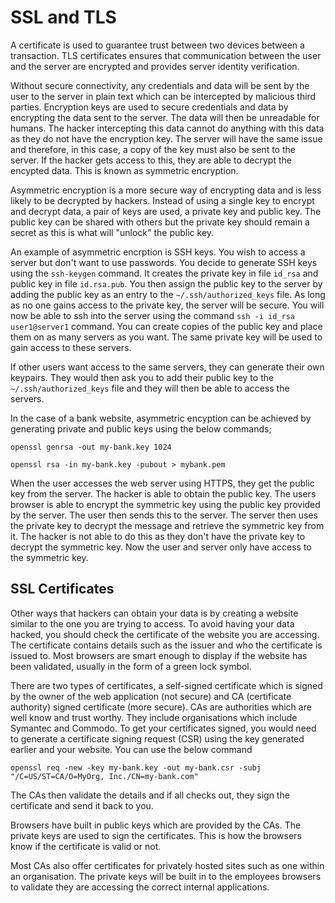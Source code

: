 # SSL and TLS
A certificate is used to guarantee trust between two devices between a transaction. TLS certificates ensures that communication between the user and the server are encrypted and provides server identity verification. 

Without secure connectivity, any credentials and data will be sent by the user to the server in plain text which can be intercepted by malicious third parties. Encryption keys are used to secure credentials and data by encrypting the data sent to the server. The data will then be unreadable for humans. The hacker intercepting this data cannot do anything with this data as they do not have the encryption key. The server will have the same issue and therefore, in this case, a copy of the key must also be sent to the server. If the hacker gets access to this, they are able to decrypt the encypted data. This is known as symmetric encryption. 

Asymmetric encryption is a more secure way of encrypting data and is less likely to be decrypted by hackers. Instead of using a single key to encrypt and decrypt data, a pair of keys are used, a private key and public key. The public key can be shared with others but the private key should remain a secret as this is what will "unlock" the public key. 

An example of asymmetric encrption is SSH keys. You wish to access a server but don't want to use passwords. You decide to generate SSH keys using the `ssh-keygen` command. It creates the private key in file `id_rsa` and public key in file `id.rsa.pub`. You then assign the public key to the server by adding the public key as an entry to the `~/.ssh/authorized_keys` file. As long as no one gains access to the private key, the server will be secure. You will now be able to ssh into the server using the command `ssh -i id_rsa user1@server1` command. You can create copies of the public key and place them on as many servers as you want. The same private key will be used to gain access to these servers.

If other users want access to the same servers, they can generate their own keypairs. They would then ask you to add their public key to the `~/.ssh/authorized_keys` file and they will then be able to access the servers. 

In the case of a bank website, asymmetric encyption can be achieved by generating private and public keys using the below commands;

`openssl genrsa -out my-bank.key 1024`

`openssl rsa -in my-bank.key -pubout > mybank.pem`

When the user accesses the web server using HTTPS, they get the public key from the server. The hacker is able to obtain the public key. The users browser is able to encrypt the symmetric key using the public key provided by the server. The user then sends this to the server. The server then uses the private key to decrypt the message and retrieve the symmetric key from it. The hacker is not able to do this as they don't have the private key to decrypt the symmetric key. Now the user and server only have access to the symmetric key. 

## SSL Certificates

Other ways that hackers can obtain your data is by creating a website similar to the one you are trying to access. To avoid having your data hacked, you should check the certificate of the website you are accessing. The certificate contains details such as the issuer and who the certificate is issued to. Most browsers are smart enough to display if the website has been validated, usually in the form of a green lock symbol.

There are two types of certificates, a self-signed certificate which is signed by the owner of the web application (not secure) and CA (certificate authority) signed certificate (more secure). CAs are authorities which are well know and trust worthy. They include organisations which include Symantec and Commodo. To get your certificates signed, you would need to generate a certificate signing request (CSR) using the key generated earlier and your website. You can use the below command

`openssl req -new -key my-bank.key -out my-bank.csr -subj "/C=US/ST=CA/O=MyOrg, Inc./CN=my-bank.com"`

The CAs then validate the details and if all checks out, they sign the certificate and send it back to you.

Browsers have built in public keys which are provided by the CAs. The private keys are used to sign the certificates. This is how the browsers know if the certificate is valid or not.

Most CAs also offer certificates for privately hosted sites such as one within an organisation. The private keys will be built in to the employees browsers to validate they are accessing the correct internal applications.